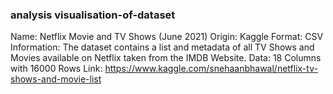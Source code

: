 ### analysis visualisation-of-dataset

Name: Netflix Movie and TV Shows (June 2021)
Origin: Kaggle
Format: CSV
Information: The dataset contains a list and metadata of all TV Shows and Movies available on Netflix taken from the IMDB Website.
Data: 18 Columns with 16000 Rows
Link: https://www.kaggle.com/snehaanbhawal/netflix-tv-shows-and-movie-list
